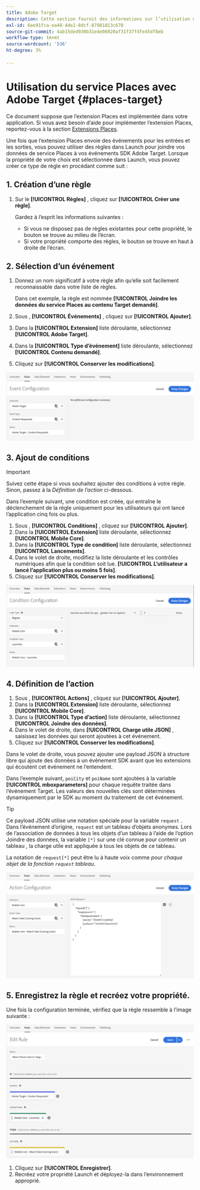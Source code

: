 ```yaml
---
title: Adobe Target
description: Cette section fournit des informations sur l’utilisation du service Places avec Adobe Target.
exl-id: 6ee91fca-ea48-4de2-8dcf-87981813c678
source-git-commit: 4ab15ded930b31e4e06920af31f37fdfe45df8eb
workflow-type: tm+mt
source-wordcount: '536'
ht-degree: 3%

---
```


# Utilisation du service Places avec Adobe Target {#places-target}

Ce document suppose que l’extension Places est implémentée dans votre application. Si vous avez besoin d’aide pour implémenter l’extension Places, reportez-vous à la section [Extensions Places](/help/places-ext-aep-sdks/places-extension/places-extension.md).

Une fois que l’extension Places envoie des événements pour les entrées et les sorties, vous pouvez utiliser des règles dans Launch pour joindre vos données de service Places à vos événements SDK Adobe Target. Lorsque la propriété de votre choix est sélectionnée dans Launch, vous pouvez créer ce type de règle en procédant comme suit :

## 1. Création d’une règle

1. Sur le **[!UICONTROL Règles]** , cliquez sur **[!UICONTROL Créer une règle]**.

   Gardez à l’esprit les informations suivantes :

   * Si vous ne disposez pas de règles existantes pour cette propriété, le bouton se trouve au milieu de l’écran.
   * Si votre propriété comporte des règles, le bouton se trouve en haut à droite de l’écran.

## 2. Sélection d’un événement

1. Donnez un nom significatif à votre règle afin qu’elle soit facilement reconnaissable dans votre liste de règles.

   Dans cet exemple, la règle est nommée **[!UICONTROL Joindre les données du service Places au contenu Target demandé]**.

1. Sous , **[!UICONTROL Événements]** , cliquez sur **[!UICONTROL Ajouter]**.
1. Dans la **[!UICONTROL Extension]** liste déroulante, sélectionnez **[!UICONTROL Adobe Target]**.
1. Dans la **[!UICONTROL Type d’événement]** liste déroulante, sélectionnez **[!UICONTROL Contenu demandé]**.
1. Cliquez sur **[!UICONTROL Conserver les modifications]**.

![ajouter un événement](/help/assets/ad-setEvent_target.png)

## 3. Ajout de conditions

>[!IMPORTANT]
>
>Suivez cette étape si vous souhaitez ajouter des conditions à votre règle. Sinon, passez à la *Définition de l’action* ci-dessous.

Dans l’exemple suivant, une condition est créée, qui entraîne le déclenchement de la règle uniquement pour les utilisateurs qui ont lancé l’application cinq fois ou plus.

1. Sous , **[!UICONTROL Conditions]** , cliquez sur **[!UICONTROL Ajouter]**.
1. Dans la **[!UICONTROL Extension]** liste déroulante, sélectionnez **[!UICONTROL Mobile Core]**.
1. Dans la **[!UICONTROL Type de condition]** liste déroulante, sélectionnez **[!UICONTROL Lancements]**.
1. Dans le volet de droite, modifiez la liste déroulante et les contrôles numériques afin que la condition soit lue. **[!UICONTROL L’utilisateur a lancé l’application plus ou moins 5 fois]**.
1. Cliquez sur **[!UICONTROL Conserver les modifications]**.

![ajouter une condition](/help/assets/ad-setCondition_target.png)

## 4. Définition de l’action

1. Sous , **[!UICONTROL Actions]** , cliquez sur **[!UICONTROL Ajouter]**.
1. Dans la **[!UICONTROL Extension]** liste déroulante, sélectionnez **[!UICONTROL Mobile Core]**.
1. Dans la **[!UICONTROL Type d’action]** liste déroulante, sélectionnez **[!UICONTROL Joindre des données]**.
1. Dans le volet de droite, dans **[!UICONTROL Charge utile JSON]** , saisissez les données qui seront ajoutées à cet événement.
1. Cliquez sur **[!UICONTROL Conserver les modifications]**.

Dans le volet de droite, vous pouvez ajouter une payload JSON à structure libre qui ajoute des données à un événement SDK avant que les extensions qui écoutent cet événement ne l’entendent.

Dans l’exemple suivant, `poiCity` et `poiName` sont ajoutées à la variable **[!UICONTROL mboxparameters]** pour chaque requête traitée dans l’événement Target. Les valeurs des nouvelles clés sont déterminées dynamiquement par le SDK au moment du traitement de cet événement.

>[!TIP]
>
>Ce payload JSON utilise une notation spéciale pour la variable `request` . Dans l’événement d’origine, `request` est un tableau d’objets anonymes. Lors de l’association de données à tous les objets d’un tableau à l’aide de l’option Joindre des données, la variable `[*]` sur une clé connue pour contenir un tableau , la charge utile est appliquée à tous les objets de ce tableau.
>
>La notation de `request[*]` peut être lu à haute voix comme _pour chaque objet de la fonction `request` tableau_.

![définir l’action ;](/help/assets/ad-setAction-target.png)

## 5. Enregistrez la règle et recréez votre propriété.

Une fois la configuration terminée, vérifiez que la règle ressemble à l’image suivante :

![règle terminée](/help/assets/ad-ruleComplete-target.png)

1. Cliquez sur **[!UICONTROL Enregistrer]**.
1. Recréez votre propriété Launch et déployez-la dans l’environnement approprié.
